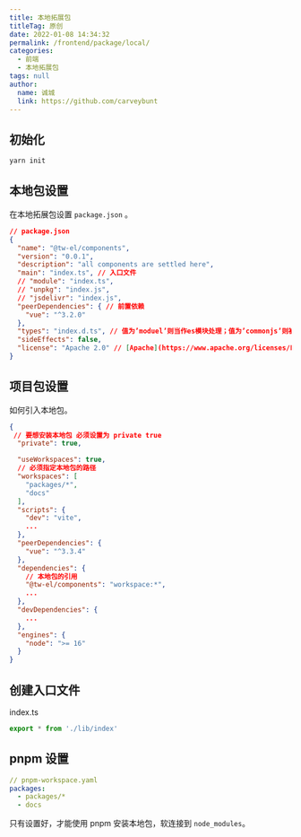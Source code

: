 ```yaml
---
title: 本地拓展包
titleTag: 原创
date: 2022-01-08 14:34:32
permalink: /frontend/package/local/
categories: 
  - 前端
  - 本地拓展包
tags: null
author: 
  name: 诚城
  link: https://github.com/carveybunt
---
```


## 初始化

```sh
yarn init
```

## 本地包设置

在本地拓展包设置 `package.json` 。

```json
// package.json
{
  "name": "@tw-el/components",
  "version": "0.0.1",
  "description": "all components are settled here",
  "main": "index.ts", // 入口文件
  // "module": "index.ts",
  // "unpkg": "index.js",
  // "jsdelivr": "index.js",
  "peerDependencies": { // 前置依赖
    "vue": "^3.2.0"
  },
  "types": "index.d.ts", // 值为’moduel’则当作es模块处理；值为’commonjs’则被当作commonJs模块处理  .mjs的文件都按照es模块来处理，.cjs的文件都按照commonJs模块来处理,没有定义type字段，则按照commonJs规范处理
  "sideEffects": false,
  "license": "Apache 2.0" // [Apache](https://www.apache.org/licenses/LICENSE-2.0.html)    [MIT](https://opensource.org/license/mit/) ISC
}
```

## 项目包设置

如何引入本地包。

```json
{
 // 要想安装本地包 必须设置为 private true
  "private": true, 

  "useWorkspaces": true,
  // 必须指定本地包的路径
  "workspaces": [
    "packages/*",
    "docs"
  ],
  "scripts": {
    "dev": "vite",
    ...
  },
  "peerDependencies": {
    "vue": "^3.3.4"
  },
  "dependencies": {
    // 本地包的引用
    "@tw-el/components": "workspace:*",
    ...
  },
  "devDependencies": {
    ...
  },
  "engines": {
    "node": ">= 16"
  }
}
```

## 创建入口文件

index.ts

```ts
export * from './lib/index'
```

## pnpm 设置

```yaml
// pnpm-workspace.yaml
packages:
  - packages/*
  - docs
```

只有设置好，才能使用 pnpm 安装本地包，软连接到 `node_modules`。
